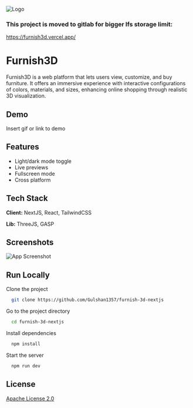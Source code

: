 ![Logo](https://dev-to-uploads.s3.amazonaws.com/uploads/articles/th5xamgrr6se0x5ro4g6.png)

### This project is moved to gitlab for bigger lfs storage limit:
https://furnish3d.vercel.app/

# Furnish3D

Furnish3D is a web platform that lets users view, customize, and buy furniture. It offers an immersive experience with interactive configurations of colors, materials, and sizes, enhancing online shopping through realistic 3D visualization.

## Demo

Insert gif or link to demo

## Features

- Light/dark mode toggle
- Live previews
- Fullscreen mode
- Cross platform

## Tech Stack

**Client:** NextJS, React, TailwindCSS

**Lib:** ThreeJS, GASP

## Screenshots

![App Screenshot](https://via.placeholder.com/468x300?text=App+Screenshot+Here)

## Run Locally

Clone the project

```bash
  git clone https://github.com/Gulshan1357/furnish-3d-nextjs
```

Go to the project directory

```bash
  cd furnish-3d-nextjs
```

Install dependencies

```bash
  npm install
```

Start the server

```bash
  npm run dev
```

## License

[Apache License 2.0](https://github.com/Gulshan1357/furnish-3d-nextjs/blob/master/LICENSE)
